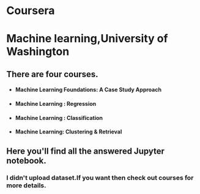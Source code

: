 
# **Coursera**

# **Machine learning,University of Washington**

## There are four courses.

- #### Machine Learning Foundations: A Case Study Approach

- #### Machine Learning : Regression

- #### Machine Learning : Classification

- #### Machine Learning: Clustering & Retrieval

## Here you'll find all the answered Jupyter notebook.
### I didn't upload dataset.If you want then check out courses for more details.